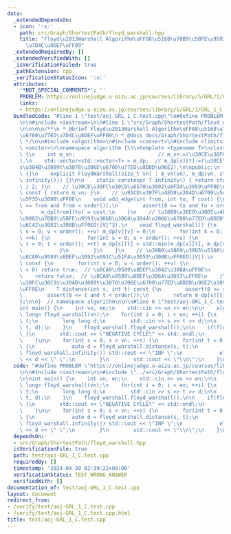```yaml
---
data:
  _extendedDependsOn:
  - icon: ':x:'
    path: src/Graph/ShortestPath/floyd_warshall.hpp
    title: "Floyd\u2013Warshall Algorithm\uFF08\u5168\u70B9\u5BFE\u9593\u6700\u77ED\
      \u7D4C\u8DEF\uFF09"
  _extendedRequiredBy: []
  _extendedVerifiedWith: []
  _isVerificationFailed: true
  _pathExtension: cpp
  _verificationStatusIcon: ':x:'
  attributes:
    '*NOT_SPECIAL_COMMENTS*': ''
    PROBLEM: https://onlinejudge.u-aizu.ac.jp/courses/library/5/GRL/1/GRL_1_C
    links:
    - https://onlinejudge.u-aizu.ac.jp/courses/library/5/GRL/1/GRL_1_C
  bundledCode: "#line 1 \"test/aoj-GRL_1_C.test.cpp\"\n#define PROBLEM \"https://onlinejudge.u-aizu.ac.jp/courses/library/5/GRL/1/GRL_1_C\"\
    \n\n#include <iostream>\n\n#line 1 \"src/Graph/ShortestPath/floyd_warshall.hpp\"\
    \n\n\n\n/**\n * @brief Floyd\u2013Warshall Algorithm\uFF08\u5168\u70B9\u5BFE\u9593\
    \u6700\u77ED\u7D4C\u8DEF\uFF09\n * @docs docs/Graph/ShortestPath/floyd_warshall.md\n\
    \ */\n\n#include <algorithm>\n#include <cassert>\n#include <limits>\n#include\
    \ <vector>\n\nnamespace algorithm {\n\ntemplate <typename T>\nclass FloydWarshall\
    \ {\n    int m_vn;                           // m_vn:=(\u30CE\u30FC\u30C9\u6570\
    ).\n    std::vector<std::vector<T> > m_dp;  // m_dp[s][t]:=(\u30CE\u30FC\u30C9\
    s\u304B\u3089t\u3078\u306E\u6700\u77ED\u8DDD\u96E2).\n\npublic:\n    FloydWarshall()\
    \ {}\n    explicit FloydWarshall(size_t vn) : m_vn(vn), m_dp(vn, std::vector<T>(vn,\
    \ infinity())) {}\n\n    static constexpr T infinity() { return std::numeric_limits<T>::max()\
    \ / 2; }\n    // \u30CE\u30FC\u30C9\u6570\u3092\u8FD4\u3059\uFF0E\n    int order()\
    \ const { return m_vn; }\n    // \u91CD\u307F\u4ED8\u304D\u6709\u5411\u8FBA\u3092\
    \u5F35\u308B\uFF0E\n    void add_edge(int from, int to, T cost) {\n        assert(0\
    \ <= from and from < order());\n        assert(0 <= to and to < order());\n  \
    \      m_dp[from][to] = cost;\n    }\n    // \u30B0\u30E9\u30D5\u4E0A\u306E\u5168\
    \u9802\u70B9\u5BFE\u9593\u306B\u3064\u3044\u3066\u6700\u77ED\u8DDD\u96E2\u3092\
    \u6C42\u3081\u308B\uFF0EO(|V|^3).\n    void floyd_warshall() {\n        for(int\
    \ v = 0; v < order(); ++v) m_dp[v][v] = 0;\n        for(int k = 0; k < order();\
    \ ++k) {\n            for(int s = 0; s < order(); ++s) {\n                for(int\
    \ t = 0; t < order(); ++t) m_dp[s][t] = std::min(m_dp[s][t], m_dp[s][k] + m_dp[k][t]);\n\
    \            }\n        }\n    }\n    // \u30B0\u30E9\u30D5\u5168\u4F53\u304B\u3089\
    \u8CA0\u9589\u8DEF\u3092\u691C\u51FA\u3059\u308B\uFF0EO(|V|).\n    bool find_negative_cycle()\
    \ const {\n        for(int v = 0; v < order(); ++v) {\n            if(m_dp[v][v]\
    \ < 0) return true;  // \u8CA0\u9589\u8DEF\u3042\u308A\uFF0E\n        }\n    \
    \    return false;  // \u8CA0\u9589\u8DEF\u306A\u3057\uFF0E\n    }\n    // \u30CE\
    \u30FC\u30C9s\u304B\u3089t\u3078\u306E\u6700\u77ED\u8DDD\u96E2\u3092\u8FD4\u3059\
    \uFF0E\n    T distance(int s, int t) const {\n        assert(0 <= s and s < order());\n\
    \        assert(0 <= t and t < order());\n        return m_dp[s][t];\n    }\n\
    };\n\n}  // namespace algorithm\n\n\n#line 6 \"test/aoj-GRL_1_C.test.cpp\"\n\n\
    int main() {\n    int vn, en;\n    std::cin >> vn >> en;\n\n    algorithm::FloydWarshall<long\
    \ long> floyd_warshall(vn);\n    for(int i = 0; i < en; ++i) {\n        int s,\
    \ t;\n        long long d;\n        std::cin >> s >> t >> d;\n\n        floyd_warshall.add_edge(s,\
    \ t, d);\n    }\n    floyd_warshall.floyd_warshall();\n\n    if(floyd_warshall.find_negative_cycle())\
    \ {\n        std::cout << \"NEGATIVE CYCLE\" << std::endl;\n        return 0;\n\
    \    }\n\n    for(int s = 0; s < vn; ++s) {\n        for(int t = 0; t < vn; ++t)\
    \ {\n            auto d = floyd_warshall.distance(s, t);\n            if(d ==\
    \ floyd_warshall.infinity()) std::cout << \"INF \";\n            else std::cout\
    \ << d << \" \";\n        }\n        std::cout << \"\\n\";\n    }\n}\n"
  code: "#define PROBLEM \"https://onlinejudge.u-aizu.ac.jp/courses/library/5/GRL/1/GRL_1_C\"\
    \n\n#include <iostream>\n\n#include \"../src/Graph/ShortestPath/floyd_warshall.hpp\"\
    \n\nint main() {\n    int vn, en;\n    std::cin >> vn >> en;\n\n    algorithm::FloydWarshall<long\
    \ long> floyd_warshall(vn);\n    for(int i = 0; i < en; ++i) {\n        int s,\
    \ t;\n        long long d;\n        std::cin >> s >> t >> d;\n\n        floyd_warshall.add_edge(s,\
    \ t, d);\n    }\n    floyd_warshall.floyd_warshall();\n\n    if(floyd_warshall.find_negative_cycle())\
    \ {\n        std::cout << \"NEGATIVE CYCLE\" << std::endl;\n        return 0;\n\
    \    }\n\n    for(int s = 0; s < vn; ++s) {\n        for(int t = 0; t < vn; ++t)\
    \ {\n            auto d = floyd_warshall.distance(s, t);\n            if(d ==\
    \ floyd_warshall.infinity()) std::cout << \"INF \";\n            else std::cout\
    \ << d << \" \";\n        }\n        std::cout << \"\\n\";\n    }\n}\n"
  dependsOn:
  - src/Graph/ShortestPath/floyd_warshall.hpp
  isVerificationFile: true
  path: test/aoj-GRL_1_C.test.cpp
  requiredBy: []
  timestamp: '2024-04-30 02:39:22+09:00'
  verificationStatus: TEST_WRONG_ANSWER
  verifiedWith: []
documentation_of: test/aoj-GRL_1_C.test.cpp
layout: document
redirect_from:
- /verify/test/aoj-GRL_1_C.test.cpp
- /verify/test/aoj-GRL_1_C.test.cpp.html
title: test/aoj-GRL_1_C.test.cpp
---
```

